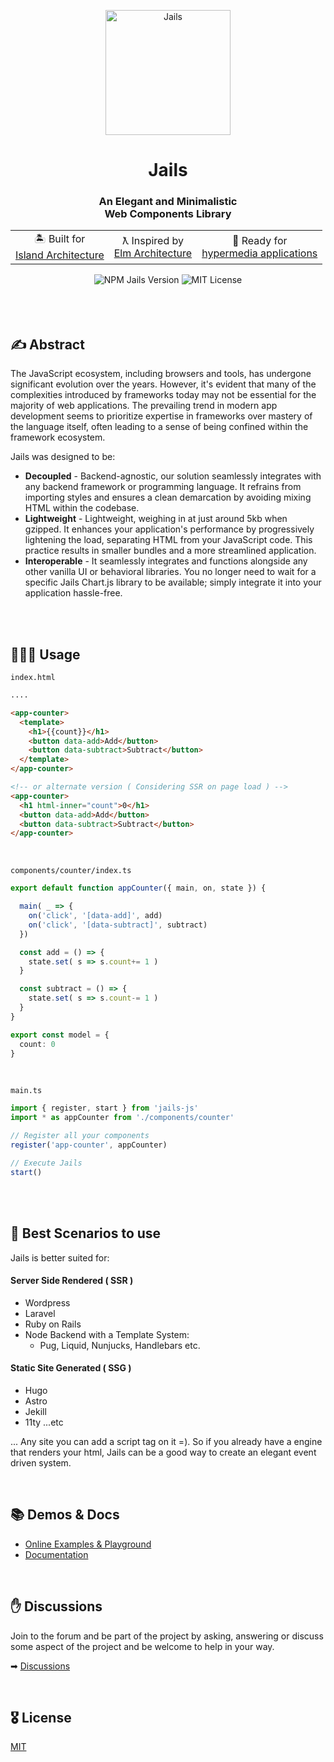 <p align="center">
  <img width="200" src="https://github.com/user-attachments/assets/8b4dbfb9-f05e-4b83-8d42-8847038a97e2" alt="Jails" />
</p>

<h1 align="center">Jails</h1>

<h3 align="center">An Elegant and Minimalistic<br /> Web Components Library</h3>

<div align="center">
  <table align="center" border="0">
    <tr><td align="center">🏝 Built for <br/><a href="https://www.patterns.dev/posts/islands-architecture/" target="_blank">Island Architecture</a></td</tr>
    <td align="center">ƛ Inspired by <br/><a href="https://guide.elm-lang.org/architecture/" target="_blank">Elm Architecture</a></td>
    <td align="center">🔗 Ready for <br/><a href="https://htmx.org/essays/hypermedia-driven-applications" target="_blank">hypermedia applications</a></td></tr>
  </table>
</div>

<div align="center">
    <img src="https://badge.fury.io/js/jails-js.svg?id=2" alt="NPM Jails Version" />
    <img src="https://img.shields.io/badge/License-MIT-yellow.svg" alt="MIT License" />
</div>

<br />
<br />
<br />

## ✍️ Abstract

The JavaScript ecosystem, including browsers and tools, has undergone significant evolution over the years. However, it's evident that many of the complexities introduced by frameworks today may not be essential for the majority of web applications. The prevailing trend in modern app development seems to prioritize expertise in frameworks over mastery of the language itself, often leading to a sense of being confined within the framework ecosystem.

Jails was designed to be:
- **Decoupled** - Backend-agnostic, our solution seamlessly integrates with any backend framework or programming language. It refrains from importing styles and ensures a clean demarcation by avoiding mixing HTML within the codebase.
- **Lightweight** - Lightweight, weighing in at just around 5kb when gzipped. It enhances your application's performance by progressively lightening the load, separating HTML from your JavaScript code. This practice results in smaller bundles and a more streamlined application.
- **Interoperable** - It seamlessly integrates and functions alongside any other vanilla UI or behavioral libraries. You no longer need to wait for a specific Jails Chart.js library to be available; simply integrate it into your application hassle-free.

<br clear="all" />
<br />

## 👩🏻‍💻 Usage

`index.html`
```html
....

<app-counter>
  <template>
    <h1>{{count}}</h1>
    <button data-add>Add</button>
    <button data-subtract>Subtract</button>
  </template>
</app-counter>

<!-- or alternate version ( Considering SSR on page load ) -->
<app-counter>
  <h1 html-inner="count">0</h1>
  <button data-add>Add</button>
  <button data-subtract>Subtract</button>
</app-counter>
```

<br />

`components/counter/index.ts`
```ts
export default function appCounter({ main, on, state }) {

  main( _ => {
    on('click', '[data-add]', add)
    on('click', '[data-subtract]', subtract)
  })

  const add = () => {
    state.set( s => s.count+= 1 )
  }

  const subtract = () => {
    state.set( s => s.count-= 1 )
  }
}

export const model = {
  count: 0
}
```

<br />

`main.ts` 
```ts
import { register, start } from 'jails-js'
import * as appCounter from './components/counter'

// Register all your components
register('app-counter', appCounter)

// Execute Jails
start()
```

<br>
<br>

## 🎥 Best Scenarios to use
Jails is better suited for:
        
#### Server Side Rendered ( SSR )

- Wordpress
- Laravel
- Ruby on Rails
- Node Backend with a Template System:
  - Pug, Liquid, Nunjucks, Handlebars etc.

#### Static Site Generated ( SSG )

- Hugo
- Astro
- Jekill
- 11ty
  ...etc

... Any site you can add a script tag on it =). So if you already have a engine that renders your html, Jails can be a good way to create an elegant event driven system.

<br />
        
## 📚 Demos & Docs

- [Online Examples & Playground](https://stackblitz.com/@Javiani/collections/jails-organization)
- [Documentation](https://jails-js.org/about/docs)

<br />

## ✋ Discussions
Join to the forum and be part of the project by asking, answering or discuss some aspect of the project and be welcome to help in your way.

➡ [Discussions](https://github.com/jails-org/Jails/discussions)

<br />
        
## 🎖 License

[MIT](http://opensource.org/licenses/MIT)

